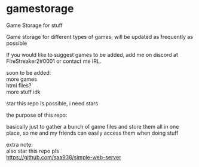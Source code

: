 # gamestorage
Game Storage for stuff


Game storage for different types of games, will be updated as frequently as possible 

If you would like to suggest games to be added, add me on discord at FireStreaker2#0001 or contact me IRL.


soon to be added:   
more games   
html files?   
more stuff idk   


star this repo is possible, i need stars


the purpose of this repo:   

basically just to gather a bunch of game files and store them all in one place, so me and my friends can easily access them when doing stuff    


extra note:   
also star this repo pls     
https://github.com/saa938/simple-web-server  
